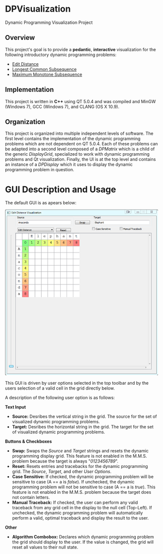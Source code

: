 # DPVisualization
Dynamic Programming Visualization Project

## Overview
This project's goal is to provide a **pedantic**, **interactive** visualization for the following introductory dynamic programming problems:
* [Edit Distance](http://en.wikipedia.org/wiki/Edit_distance)
* [Longest Common Subsequence](http://en.wikipedia.org/wiki/Longest_common_subsequence_problem)
* [Maximum Monotone Subsequence](http://en.wikipedia.org/wiki/Longest_increasing_subsequence)

## Implementation
This project is written in **C++** using QT 5.0.4 and was compiled  and MinGW (Windows 7), GCC (Windows 7), and CLANG (OS X 10.9).

## Organization
This project is organized into multiple independent levels of software. The first level contains the implementation of the dynamic programming problems which are not dependent on QT 5.0.4. Each of these problems can be adapted into a second level composed of a *DPMatrix* which is a child of the generic *DisplayGrid*, specialized to work with dynamic programming problems and Qt visualization. Finally, the UI is at the top level and contains an instance of a *DPDisplay* which it uses to display the dynamic programming problem in question.

# GUI Description and Usage
The default GUI is as apears below:

![Default](screenshots/Default.PNG)

This GUI is driven by user options selected in the top toolbar and by the users selection of a valid cell in the grid directly below.

A description of the following user option is as follows:

**Text Input**
* **Source:** Desribes the vertical string in the grid. The source for the set of visualized dynamic programming problems.
* **Target:** Desribes the horizontal string in the grid. The target for the set of visualized dynamic programming problems.

**Buttons & Checkboxes**
* **Swap:** Swaps the *Source* and *Target* strings and resets the dynamic programming display grid. This feature is not enabled in the M.M.S. problem because the target is always "*0123456789*".
* **Reset:** Resets entries and tracebacks for the dynamic programming grid. The *Source*, *Target*, and other *User Options*.
* **Case Sensitive:** If checked, the dynamic programming problem will be sensitive to case (A == a is *false*). If unchecked, the dynamic programming problem will not be sensitive to case (A == a is *true*). This feature is not enabled in the M.M.S. problem because the target does not contain letters.
* **Manual Traceback:** If checked, the user can perform any valid traceback from any grid cell in the display to the null cell (Top-Left). If unchecked, the dynamic programming problem will automatically perform a valid, optimal traceback and display the result to the user.

**Other**
* **Algorithm Combobox:** Declares which dynamic programming problem the grid should display to the user. If the value is changed, the grid will reset all values to their null state.
